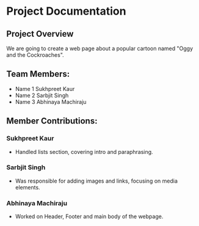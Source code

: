 # Project Documentation

## Project Overview

We are going to create a web page about a popular cartoon named "Oggy and the Cockroaches".

## Team Members:

-   Name 1 Sukhpreet Kaur
-   Name 2 Sarbjit Singh
-   Name 3 Abhinaya Machiraju

## Member Contributions:

### Sukhpreet Kaur

-   Handled lists section, covering intro and paraphrasing.

### Sarbjit Singh

-   Was responsible for adding images and links, focusing on media elements.

### Abhinaya Machiraju

-   Worked on Header, Footer and main body of the webpage.